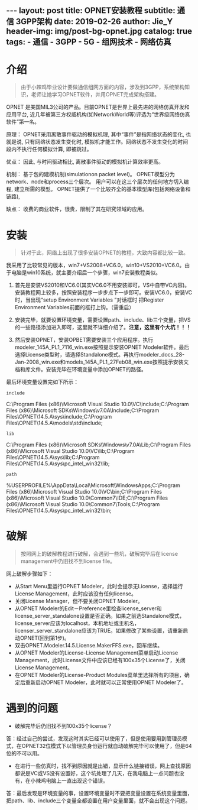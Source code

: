 ﻿﻿﻿﻿﻿---layout:     posttitle:      OPNET安装教程subtitle:   通信 3GPP架构date:       2019-02-26author:     Jie_Yheader-img: img/post-bg-opnet.jpgcatalog: truetags:    - 通信    - 3GPP    - 5G    - 组网技术    - 网络仿真---# 介绍> 由于小辣鸡毕业设计要做通信组网方面的内容，涉及到3GPP，系统架构知识，老师让她学习OPNET软件，并用OPNET完成架构搭建。OPNET 是美国MIL3公司的产品。目前OPNET是世界上最先进的网络仿真开发和应用平台, 近几年被第三方权威机构(如NetworkWorld等)评选为“世界级网络仿真软件”第一名。原理： OPNET采用离散事件驱动的模拟机理, 其中“事件”是指网络状态的变化, 也就是说, 只有网络状态发生变化时, 模拟机才能工作。网络状态不发生变化的时间段内不执行任何模拟计算, 即被跳过。 优点： 因此, 与时间驱动相比, 离散事件驱动的模拟机计算效率更高。 机制： 基于包的建模机制(simulationon packet level)。 OPNET模型分为network、node和process三个层次。 用户可以在这三个层次的任何地方切入编程, 建立所需的模型。 OPNET提供了一个比较齐全的基本模型库(包括网络设备和链路), 缺点： 收费的商业软件，很贵，限制了其在研究领域的应用。# 安装> 针对于此，网络上出现了很多安装OPNET的教程，大致内容都比较一致。我采用了比较常见的版本，win7+VS2008+VC6.0，win10+VS2010+VC6.0。由于电脑是win10系统，就主要介绍后一个步骤，win7安装教程类似。1. 首先是安装VS2010和VC6.0(其实VC6.0不用安装即可，VS中自带VC内容)。安装教程网上较多，按照安装程序一步步点下一步即可。安装VC6.0，安装VC时，当出现“setup Environment Variables ”对话框时 把Register Environment Variables前面的框打上钩。（需重启）2. 安装完毕，就要设置环境变量，需要设置path、include、lib三个变量，把VS的一些路径添加进入即可，这里就不详细介绍了。**注意，这里有个大坑！！！**3. 然后安装OPNET，安装OPBET需要安装三个应用程序。执行modeler_145A_PL1_7116_win.exe按照提示安装OPNET Modeler软件。最后选择License类型时，请选择Standalone模式。再执行modeler_docs_28-Jan-2008_win.exe和models_145A_PL1_27Feb08_win.exe按照提示安装文档和库文件。安装完毕在环境变量中添加OPNET的路径。最后环境变量设置完如下所示：    includeC:\Program Files (x86)\Microsoft Visual Studio 10.0\VC\include;C:\Program Files (x86)\Microsoft SDKs\Windows\v7.0A\Include;C:\Program Files\OPNET\14.5.A\sys\include;C:\Program Files\OPNET\14.5.A\models\std\include;    libC:\Program Files (x86)\Microsoft SDKs\Windows\v7.0A\Lib;C:\Program Files (x86)\Microsoft Visual Studio 10.0\VC\lib;C:\Program Files\OPNET\14.5.A\sys\lib;C:\Program Files\OPNET\14.5.A\sys\pc_intel_win32\lib;    path%USERPROFILE%\AppData\Local\Microsoft\WindowsApps;C:\Program Files (x86)\Microsoft Visual Studio 10.0\VC\bin;C:\Program Files (x86)\Microsoft Visual Studio 10.0\Common7\IDE;C:\Program Files (x86)\Microsoft Visual Studio 10.0\Common7\Tools;C:\Program Files\OPNET\14.5.A\sys\pc_intel_win32\bin;# 破解> 按照网上的破解教程进行破解，会遇到一些坑，破解完毕后在license management中仍旧找不到license file。网上破解步骤如下：   - 从Start Menu里运行OPNET Modeler，此时会提示无License，选择运行License  Management，此时应该没有任何license。   - 关闭License Manager，但不要关闭OPNET Modeler。   - 从OPNET Modeler的Edit－Preference里检查license_server和license_server_standalone设置是否正确。如果之前选Standalone模式，license_server应该为localhost，本机地址或主机名，licenser_server_standalone应该为TRUE。如果修改了某些设置，请重新启动OPNET(回到第1步)。   - 双击OPNET.Modeler.14.5.License.MakerFFS.exe，回车继续。   - 从OPNET Modeler的License-License Management菜单启动License Management，此时License文件中应该已经有100x35个License了，关闭License Management。   - 在OPNET Modeler的License-Product Modules菜单里选择所有的项目，确定后重新启动OPNET Modeler，此时就可以正常使用OPNET Modeler了。# 遇到的问题- 破解完毕后仍旧找不到100x35个license？答：经过自己的尝试，发现这时其实已经可以使用了，但是使用要用到管理员模式，在OPNET32位模式下以管理员身份运行就自动破解完毕可以使用了，但是64位的不可以用。- 在进行一些仿真时，找不到原因就是出错，显示什么链接错误，网上查找原因都说是VC或VS没有设置好，这个坑处理了几天，在我电脑上一点问题也没有，在小辣鸡电脑上一直出现这个错误。答：最后发现是环境变量的事，设置环境变量时不要把变量设置在系统变量里面，把path、lib、include三个变量全都设置在用户变量里面，就不会出现这个问题。